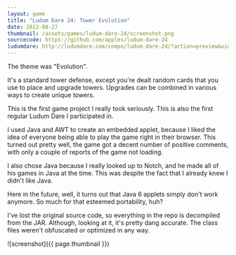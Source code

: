 ```yaml
---
layout: game
title: "Ludum Dare 24: Tower Evolution"
date: 2012-08-27
thumbnail: /assets/games/ludum-dare-24/screenshot.png
sourcecode: https://github.com/apples/ludum-dare-24
ludumdare: http://ludumdare.com/compo/ludum-dare-24/?action=preview&uid=10296
---
```


The theme was "Evolution".

It's a standard tower defense, except you're dealt random cards that you use to place and upgrade towers.
Upgrades can be combined in various ways to create unique towers.

This is the first game project I really took seriously. This is also the first regular Ludum Dare I participated in.

I used Java and AWT to create an embedded applet, because I liked the idea of everyone being able to play the game right in their browser.
This turned out pretty well, the game got a decent number of positive comments, with only a couple of reports of the game not loading.

I also chose Java because I really looked up to Notch, and he made all of his games in Java at the time. This was despite the fact that I already knew I didn't like Java.

Here in the future, well, it turns out that Java 6 applets simply don't work anymore.
So much for that esteemed portability, huh?

I've lost the original source code, so everything in the repo is decompiled from the JAR.
Although, looking at it, it's pretty dang accurate.
The class files weren't obfuscated or optimized in any way.

![screenshot]({{ page.thumbnail }})
